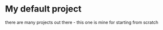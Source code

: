 # My default project

there are many projects out there - this one is mine for starting from scratch